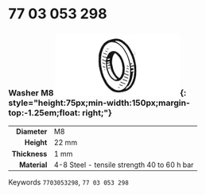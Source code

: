 # 77 03 053 298

### Washer M8 ![](../assets/images/parts/washer.png){: style="height:75px;min-width:150px;margin-top:-1.25em;float: right;"}

|   |   |
|---:|---|
**Diameter** | M8
**Height** |22 mm
**Thickness** |1 mm
**Material** | 4-8 Steel - tensile strength 40 to 60 h bar

Keywords `7703053298`, `77 03 053 298`
